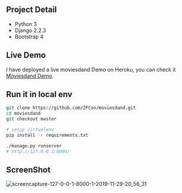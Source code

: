 ## Project Detail

* Python 3
* Django 2.2.3
* Bootstrap 4

## Live Demo

I have deployed a live moviesdand Demo on Heroku, you can check it [Moviesdand Demo](https://moviesdand.herokuapp.com/).


## Run it in local env

```bash
git clone https://github.com/ZFCon/moviesdand.git
cd moviesdand
git checkout master

# setup virtualenv
pip install -r requirements.txt

./manage.py runserver
# http://127.0.0.1:8000/
```

## ScreenShot

![screencapture-127-0-0-1-8000-1-2019-11-29-20_56_31](https://user-images.githubusercontent.com/26200198/69886525-0349bc80-12eb-11ea-9b45-2322cd0c4f5c.png)
